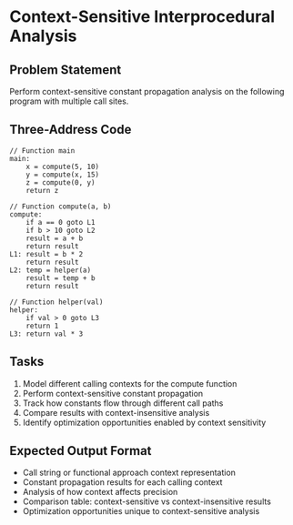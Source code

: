 # Context-Sensitive Interprocedural Analysis

## Problem Statement
Perform context-sensitive constant propagation analysis on the following program with multiple call sites.

## Three-Address Code
```
// Function main
main:
    x = compute(5, 10)
    y = compute(x, 15)
    z = compute(0, y)
    return z

// Function compute(a, b)
compute:
    if a == 0 goto L1
    if b > 10 goto L2
    result = a + b
    return result
L1: result = b * 2
    return result
L2: temp = helper(a)
    result = temp + b
    return result

// Function helper(val)
helper:
    if val > 0 goto L3
    return 1
L3: return val * 3
```

## Tasks
1. Model different calling contexts for the compute function
2. Perform context-sensitive constant propagation
3. Track how constants flow through different call paths
4. Compare results with context-insensitive analysis
5. Identify optimization opportunities enabled by context sensitivity

## Expected Output Format
- Call string or functional approach context representation
- Constant propagation results for each calling context
- Analysis of how context affects precision
- Comparison table: context-sensitive vs context-insensitive results
- Optimization opportunities unique to context-sensitive analysis